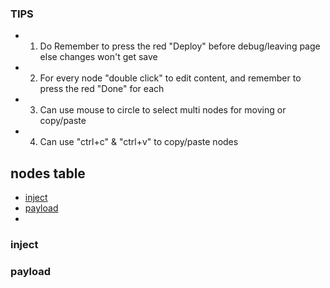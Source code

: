 ### TIPS
* 1. Do Remember to press the red "Deploy" before debug/leaving page else changes won't get save
* 2. For every node "double click" to edit content, and remember to press the red "Done" for each
* 3. Can use mouse to circle to select multi nodes for moving or copy/paste
* 4. Can use "ctrl+c" & "ctrl+v" to copy/paste nodes

## nodes table
* [inject](#inject)
* [payload](#payload)
* 

### inject


### payload
